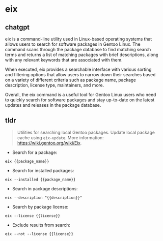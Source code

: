 # eix 
## chatgpt 
eix is a command-line utility used in Linux-based operating systems that allows users to search for software packages in Gentoo Linux. The command scans through the package database to find matching search terms and returns a list of matching packages with brief descriptions, along with any relevant keywords that are associated with them.

When executed, eix provides a searchable interface with various sorting and filtering options that allow users to narrow down their searches based on a variety of different criteria such as package name, package description, license type, maintainers, and more.

Overall, the eix command is a useful tool for Gentoo Linux users who need to quickly search for software packages and stay up-to-date on the latest updates and releases in the package database. 

## tldr 
 
> Utilities for searching local Gentoo packages.
> Update local package cache using `eix-update`.
> More information: <https://wiki.gentoo.org/wiki/Eix>.

- Search for a package:

`eix {{package_name}}`

- Search for installed packages:

`eix --installed {{package_name}}`

- Search in package descriptions:

`eix --description "{{description}}"`

- Search by package license:

`eix --license {{license}}`

- Exclude results from search:

`eix --not --license {{license}}`
